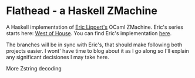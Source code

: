 # Flathead - a Haskell ZMachine
A Haskell implementation of [Eric Lippert's](http://ericlippert.com/) OCaml ZMachine. Eric's series starts here: [West of House](http://ericlippert.com/2016/02/01/west-of-house/). You can find Eric's implementation [here](https://github.com/ericlippert/flathead).

The branches will be in sync with Eric's, that should make following both projects easier. I wont' have time to blog about it as I go along so I'll explain any significant decisiones I may take here.

More Zstring decoding
